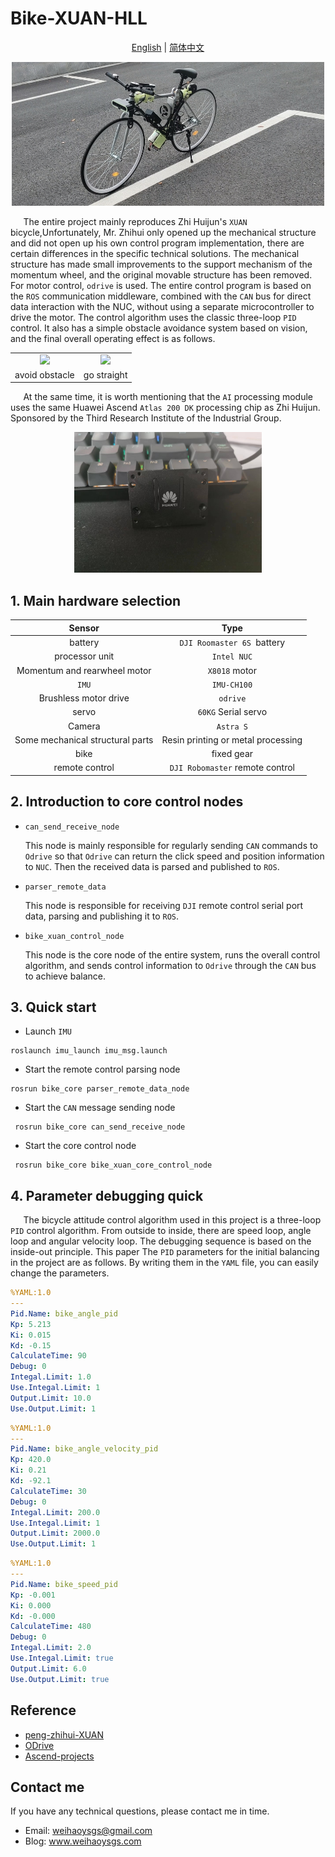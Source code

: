 # Bike-XUAN-HLL

<div align="center">

[English](README.md) | [简体中文](doc/README_CN.md)

</div>

<div align=center>
<img src="./images/bike-xuan-2.jpg" width="500px">
</div>

$\quad$ The entire project mainly reproduces Zhi Huijun's `XUAN` bicycle,Unfortunately, Mr. Zhihui only opened up the mechanical structure and did not open up his own control program implementation, there are certain differences in the specific technical solutions. The mechanical structure has made small improvements to the support mechanism of the momentum wheel, and the original movable structure has been removed. For motor control, `odrive` is used. The entire control program is based on the `ROS` communication middleware, combined with the `CAN` bus for direct data interaction with the NUC, without using a separate microcontroller to drive the motor. The control algorithm uses the classic three-loop `PID` control. It also has a simple obstacle avoidance system based on vision, and the final overall operating effect is as follows.

<table>
    <tr>
        <td><center><img src="./images/run2.gif" width="200px"></center></td>
        <td><center><img src="./images/run3.gif" width="200px"></center></td>
    </tr>
    <tr>
        <td><center>avoid obstacle</center></td>
        <td><center>go straight</center></td>
    </tr>
</table>



$\quad$ At the same time, it is worth mentioning that the `AI` processing module uses the same Huawei Ascend `Atlas 200 DK` processing chip as Zhi Huijun. Sponsored by the Third Research Institute of the Industrial Group.

<div align=center>
<img src="./images/atlas_200_wh.jpg" width="300px">
</div>


## 1. Main hardware selection

<center>

|           Sensor           |          Type           |
| :----------------------: | :---------------------: |
|           battery           | `DJI Roomaster 6S `battery |
|          processor unit   |       `Intel NUC`       |
| Momentum and rearwheel motor |      `X8018` motor       |
|          `IMU`           |       `IMU-CH100`       |
| Brushless motor drive |        `odrive`         |
|           servo        |     `60KG` Serial servo     |
|          Camera          |        `Astra S`        |
|      Some mechanical structural parts      |  Resin printing or metal processing   |
|          bike          |          fixed gear           |
|          remote control          | `DJI Robomaster` remote control  |

</center>


## 2. Introduction to core control nodes

- `can_send_receive_node`

  This node is mainly responsible for regularly sending `CAN` commands to `Odrive` so that `Odrive` can return the click speed and position information to `NUC`. Then the received data is parsed and published to `ROS`.

- `parser_remote_data` 

  This node is responsible for receiving `DJI` remote control serial port data, parsing and publishing it to `ROS`.

- `bike_xuan_control_node`

  This node is the core node of the entire system, runs the overall control algorithm, and sends control information to `Odrive` through the `CAN` bus to achieve balance.

## 3. Quick start

- Launch `IMU`

```shell
roslaunch imu_launch imu_msg.launch
```

- Start the remote control parsing node

```shell
rosrun bike_core parser_remote_data_node
```

- Start the `CAN` message sending node

```shell
 rosrun bike_core can_send_receive_node
```

- Start the core control node

```shell
 rosrun bike_core bike_xuan_core_control_node
```

## 4. Parameter debugging quick

$\quad$ The bicycle attitude control algorithm used in this project is a three-loop `PID` control algorithm. From outside to inside, there are speed loop, angle loop and angular velocity loop. The debugging sequence is based on the inside-out principle. This paper The `PID` parameters for the initial balancing in the project are as follows. By writing them in the `YAML` file, you can easily change the parameters.

```yaml
%YAML:1.0
---
Pid.Name: bike_angle_pid
Kp: 5.213
Ki: 0.015
Kd: -0.15
CalculateTime: 90
Debug: 0
Integal.Limit: 1.0
Use.Integal.Limit: 1
Output.Limit: 10.0
Use.Output.Limit: 1
```

```yaml
%YAML:1.0
---
Pid.Name: bike_angle_velocity_pid
Kp: 420.0
Ki: 0.21
Kd: -92.1
CalculateTime: 30
Debug: 0
Integal.Limit: 200.0
Use.Integal.Limit: 1
Output.Limit: 2000.0
Use.Output.Limit: 1
```

```yaml
%YAML:1.0
---
Pid.Name: bike_speed_pid
Kp: -0.001
Ki: 0.000
Kd: -0.000
CalculateTime: 480
Debug: 0
Integal.Limit: 2.0
Use.Integal.Limit: true
Output.Limit: 6.0
Use.Output.Limit: true
```

## Reference
- [peng-zhihui-XUAN](https://github.com/peng-zhihui/XUAN)
- [ODrive](https://github.com/odriverobotics/ODrive)
- [Ascend-projects](https://gitee.com/organizations/ascend/projects)

## Contact me

If you have any technical questions, please contact me in time.

- Email: weihaoysgs@gmail.com <br>
- Blog: www.weihaoysgs.com
